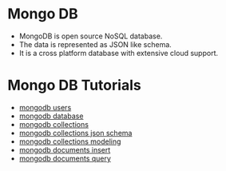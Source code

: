 # Mongo DB
* MongoDB is open source NoSQL database.
* The data is represented as JSON like schema.
* It is a cross platform database with extensive cloud support.

# Mongo DB Tutorials
* [mongodb users](mongodb-users.html)
* [mongodb database](mongodb-database.html)
* [mongodb collections](mongodb-collections.html)
* [mongodb collections json schema](mongodb-collections-json-schema.html)
* [mongodb collections modeling](mongodb-collections-modeling.html)
* [mongodb documents insert](mongodb-documents-insert.html)
* [mongodb documents query](mongodb-documents-query.html)
